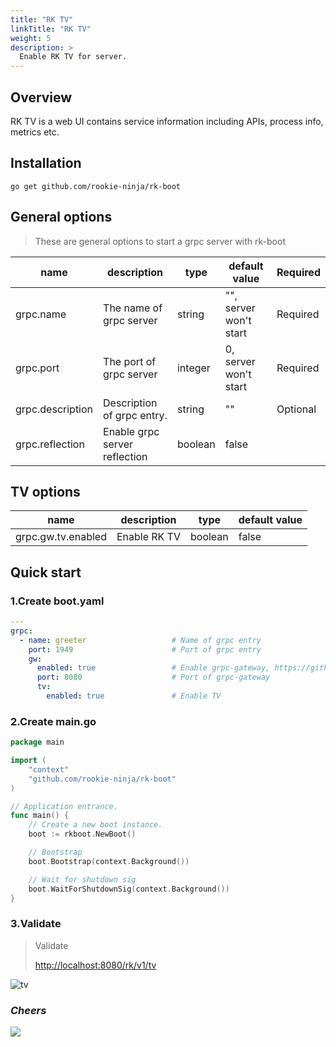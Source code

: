 ```yaml
---
title: "RK TV"
linkTitle: "RK TV"
weight: 5
description: >
  Enable RK TV for server.
---
```


## Overview
RK TV is a web UI contains service information including APIs, process info, metrics etc.

## Installation
```shell script
go get github.com/rookie-ninja/rk-boot
```

## General options
> These are general options to start a grpc server with rk-boot

| name | description | type | default value | Required |
| ------ | ------ | ------ | ------ | ------ |
| grpc.name | The name of grpc server | string | "", server won't start | Required |
| grpc.port | The port of grpc server | integer | 0, server won't start | Required |
| grpc.description | Description of grpc entry. | string | "" | Optional |
| grpc.reflection | Enable grpc server reflection | boolean | false |

## TV options
| name | description | type | default value |
| ------ | ------ | ------ | ------ |
| grpc.gw.tv.enabled | Enable RK TV | boolean | false |

## Quick start
### 1.Create boot.yaml
```yaml
---
grpc:
  - name: greeter                   # Name of grpc entry
    port: 1949                      # Port of grpc entry
    gw:
      enabled: true                 # Enable grpc-gateway, https://github.com/grpc-ecosystem/grpc-gateway
      port: 8080                    # Port of grpc-gateway
      tv:
        enabled: true               # Enable TV
```

### 2.Create main.go
```go
package main

import (
	"context"
	"github.com/rookie-ninja/rk-boot"
)

// Application entrance.
func main() {
	// Create a new boot instance.
	boot := rkboot.NewBoot()

	// Bootstrap
	boot.Bootstrap(context.Background())

	// Wait for shutdown sig
	boot.WaitForShutdownSig(context.Background())
}
```

### 3.Validate
> Validate
>
> [http://localhost:8080/rk/v1/tv](http://localhost:8080/rk/v1/tv)

![tv](/bootstrapper/getting-started/grpc-golang/grpc-tv.png)

### _**Cheers**_
![](/bootstrapper/user-guide/cheers.png)
